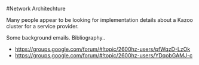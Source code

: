 #Network Architechture

Many people appear to be looking for implementation details about a Kazoo cluster for a service provider.

Some background emails.  Bibliography..

* https://groups.google.com/forum/#!topic/2600hz-users/pfWqzD-LzOk
* https://groups.google.com/forum/#!topic/2600hz-users/YDqobGAMJ-c
